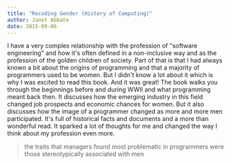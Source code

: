 ```yaml
---
title: "Recoding Gender (History of Computing)"
author: Janet Abbate
date: 2015-09-06
---
```


I have a very complex relationship with the profession of "software engineering" and how it's often defined in a non-inclusive way and as the profession of the golden children of society. Part of that is that I had always known a bit about the origins of programming and that a majority of programmers used to be women. But I didn't know a lot about it which is why I was excited to read this book. And it was great! The book walks you through the beginnings before and during WWII and what programming meant back then. It discusses how the emerging industry in this field changed job prospects and economic chances for women. But it also discusses how the image of a
programmer changed as more and more men participated. It's full of historical facts and documents and a more than wonderful read. It sparked a lot of thoughts for me and changed the way I think about my profession even more.

> the traits that managers found most problematic in programmers were those
> stereotypically associated with men


